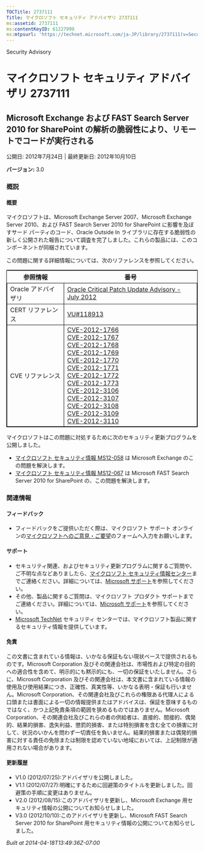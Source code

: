 ```yaml
---
TOCTitle: 2737111
Title: マイクロソフト セキュリティ アドバイザリ 2737111
ms:assetid: 2737111
ms:contentKeyID: 61227999
ms:mtpsurl: 'https://technet.microsoft.com/ja-JP/library/2737111(v=Security.10)'
---
```


Security Advisory

マイクロソフト セキュリティ アドバイザリ 2737111
================================================

Microsoft Exchange および FAST Search Server 2010 for SharePoint の解析の脆弱性により、リモートでコードが実行される
-------------------------------------------------------------------------------------------------------------------

公開日: 2012年7月24日 | 最終更新日: 2012年10月10日

**バージョン:** 3.0

### 概説

#### 概要

マイクロソフトは、Microsoft Exchange Server 2007、Microsoft Exchange Server 2010、および FAST Search Server 2010 for SharePoint に影響を及ぼすサード パーティのコード、Oracle Outside In ライブラリに存在する脆弱性の新しく公開された報告について調査を完了しました。これらの製品には、このコンポーネントが同梱されています。

この問題に関する詳細情報については、次のリファレンスを参照してください。

<p> </p>
<table style="border:1px solid black;">
<thead>
<tr class="header">
<th>参照情報</th>
<th>番号</th>
</tr>
</thead>
<tbody>
<tr class="odd">
<td style="border:1px solid black;">Oracle アドバイザリ</td>
<td style="border:1px solid black;"><a href="http://www.oracle.com/technetwork/topics/security/cpujul2012-392727.html">Oracle Critical Patch Update Advisory - July 2012</a></td>
</tr>  
<tr class="even">
<td style="border:1px solid black;">CERT リファレンス</td>
<td style="border:1px solid black;"><a href="http://www.kb.cert.org/vuls/id/118913">VU#118913</a></td>
</tr>  
<tr class="odd">
<td style="border:1px solid black;">CVE リファレンス</td>
<td style="border:1px solid black;"><a href="http://www.cve.mitre.org/cgi-bin/cvename.cgi?name=cve-2012-1766">CVE-2012-1766</a><br />
<a href="http://www.cve.mitre.org/cgi-bin/cvename.cgi?name=cve-2012-1767">CVE-2012-1767</a><br />  
<a href="http://www.cve.mitre.org/cgi-bin/cvename.cgi?name=cve-2012-1768">CVE-2012-1768</a><br />  
<a href="http://www.cve.mitre.org/cgi-bin/cvename.cgi?name=cve-2012-1769">CVE-2012-1769</a><br />  
<a href="http://www.cve.mitre.org/cgi-bin/cvename.cgi?name=cve-2012-1770">CVE-2012-1770</a><br />  
<a href="http://www.cve.mitre.org/cgi-bin/cvename.cgi?name=cve-2012-1771">CVE-2012-1771</a><br />  
<a href="http://www.cve.mitre.org/cgi-bin/cvename.cgi?name=cve-2012-1772">CVE-2012-1772</a><br />  
<a href="http://www.cve.mitre.org/cgi-bin/cvename.cgi?name=cve-2012-1773">CVE-2012-1773</a><br />  
<a href="http://www.cve.mitre.org/cgi-bin/cvename.cgi?name=cve-2012-3106">CVE-2012-3106</a><br />  
<a href="http://www.cve.mitre.org/cgi-bin/cvename.cgi?name=cve-2012-3107">CVE-2012-3107</a><br />  
<a href="http://www.cve.mitre.org/cgi-bin/cvename.cgi?name=cve-2012-3108">CVE-2012-3108</a><br />  
<a href="http://www.cve.mitre.org/cgi-bin/cvename.cgi?name=cve-2012-3109">CVE-2012-3109</a><br />
<a href="http://www.cve.mitre.org/cgi-bin/cvename.cgi?name=cve-2012-3110">CVE-2012-3110</a></td>
</tr>
</tbody>
</table>
<p> </p>

マイクロソフトはこの問題に対処するために次のセキュリティ更新プログラムを公開しました。

-   [マイクロソフト セキュリティ情報 MS12-058](http://go.microsoft.com/fwlink/?linkid=259630) は Microsoft Exchange のこの問題を解決します。
-   [マイクロソフト セキュリティ情報 MS12-067](http://go.microsoft.com/fwlink/?linkid=259736) は Microsoft FAST Search Server 2010 for SharePoint の、この問題を解決します。

### 関連情報

#### フィードバック

-   フィードバックをご提供いただく際は、マイクロソフト サポート オンラインの[マイクロソフトへのご意見・ご要望](https://support.microsoft.com/contactus/emailcontact.aspx?scid=sw;ja;1424&ws=technet&sd=tech)のフォームへ入力をお願いします。

#### サポート

-   セキュリティ関連、およびセキュリティ更新プログラムに関するご質問や、ご不明な点などありましたら、[マイクロソフト セキュリティ情報センター](http://go.microsoft.com/fwlink/?linkid=21131)までご連絡ください。詳細については、[Microsoft サポート](http://support.microsoft.com/)を参照してください。
-   その他、製品に関するご質問は、マイクロソフト プロダクト サポートまでご連絡ください。詳細については、[Microsoft サポート](http://go.microsoft.com/fwlink/?linkid=21155)を参照してください。
-   [Microsoft TechNet](http://go.microsoft.com/fwlink/?linkid=21132) セキュリティ センターでは、マイクロソフト製品に関するセキュリティ情報を提供しています。

#### 免責

この文書に含まれている情報は、いかなる保証もない現状ベースで提供されるものです。Microsoft Corporation 及びその関連会社は、市場性および特定の目的への適合性を含めて、明示的にも黙示的にも、一切の保証をいたしません。さらに、Microsoft Corporation 及びその関連会社は、本文書に含まれている情報の使用及び使用結果につき、正確性、真実性等、いかなる表明・保証も行いません。Microsoft Corporation、その関連会社及びこれらの権限ある代理人による口頭または書面による一切の情報提供またはアドバイスは、保証を意味するものではなく、かつ上記免責条項の範囲を狭めるものではありません。Microsoft Corporation、その関連会社及びこれらの者の供給者は、直接的、間接的、偶発的、結果的損害、逸失利益、懲罰的損害、または特別損害を含む全ての損害に対して、状況のいかんを問わず一切責任を負いません。結果的損害または偶発的損害に対する責任の免除または制限を認めていない地域においては、上記制限が適用されない場合があります。

#### 更新履歴

-   V1.0 (2012/07/25):アドバイザリを公開しました。
-   V1.1 (2012/07/27):明確にするために回避策のタイトルを更新しました。回避策の手順に変更はありません。
-   V2.0 (2012/08/15):このアドバイザリを更新し、Microsoft Exchange 用セキュリティ情報の公開についてお知らせしました。
-   V3.0 (2012/10/10):このアドバイザリを更新し、Microsoft FAST Search Server 2010 for SharePoint 用セキュリティ情報の公開についてお知らせしました。

*Built at 2014-04-18T13:49:36Z-07:00*
